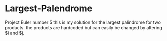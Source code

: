 # Largest-Palendrome
Project Euler number 5
this is my solution for the largest palindrome for two products. the products are hardcoded but can easily be changed by altering $i and $j.
